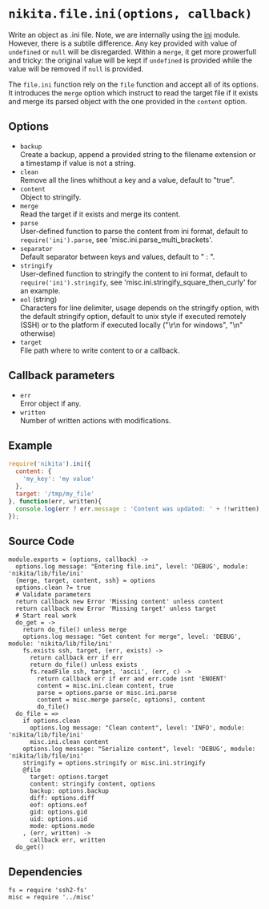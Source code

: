 
# `nikita.file.ini(options, callback)`

Write an object as .ini file. Note, we are internally using the [ini] module.
However, there is a subtile difference. Any key provided with value of 
`undefined` or `null` will be disregarded. Within a `merge`, it get more
prowerfull and tricky: the original value will be kept if `undefined` is
provided while the value will be removed if `null` is provided.

The `file.ini` function rely on the `file` function and accept all of its
options. It introduces the `merge` option which instruct to read the
target file if it exists and merge its parsed object with the one
provided in the `content` option.

## Options   

*   `backup`   
    Create a backup, append a provided string to the filename extension or a
    timestamp if value is not a string.   
*   `clean`   
    Remove all the lines whithout a key and a value, default to "true".   
*   `content`   
    Object to stringify.   
*   `merge`   
    Read the target if it exists and merge its content.   
*   `parse`   
    User-defined function to parse the content from ini format, default to
    `require('ini').parse`, see 'misc.ini.parse_multi_brackets'.   
*   `separator`   
    Default separator between keys and values, default to " : ".   
*   `stringify`   
    User-defined function to stringify the content to ini format, default to
    `require('ini').stringify`, see 'misc.ini.stringify_square_then_curly' for
    an example.   
*   `eol` (string)   
    Characters for line delimiter, usage depends on the stringify option, with 
    the default stringify option, default to unix style if executed remotely 
    (SSH) or to the platform if executed locally ("\r\n for windows", 
    "\n" otherwise)
*   `target`   
    File path where to write content to or a callback.   

## Callback parameters

*   `err`   
    Error object if any.   
*   `written`   
    Number of written actions with modifications.   

## Example

```js
require('nikita').ini({
  content: {
    'my_key': 'my value'
  },
  target: '/tmp/my_file'
}, function(err, written){
  console.log(err ? err.message : 'Content was updated: ' + !!written);
});
```

## Source Code

    module.exports = (options, callback) ->
      options.log message: "Entering file.ini", level: 'DEBUG', module: 'nikita/lib/file/ini'
      {merge, target, content, ssh} = options
      options.clean ?= true
      # Validate parameters
      return callback new Error 'Missing content' unless content
      return callback new Error 'Missing target' unless target
      # Start real work
      do_get = ->
        return do_file() unless merge
        options.log message: "Get content for merge", level: 'DEBUG', module: 'nikita/lib/file/ini'
        fs.exists ssh, target, (err, exists) ->
          return callback err if err
          return do_file() unless exists
          fs.readFile ssh, target, 'ascii', (err, c) ->
            return callback err if err and err.code isnt 'ENOENT'
            content = misc.ini.clean content, true
            parse = options.parse or misc.ini.parse
            content = misc.merge parse(c, options), content
            do_file()
      do_file = =>
        if options.clean
          options.log message: "Clean content", level: 'INFO', module: 'nikita/lib/file/ini'
          misc.ini.clean content
        options.log message: "Serialize content", level: 'DEBUG', module: 'nikita/lib/file/ini'
        stringify = options.stringify or misc.ini.stringify
        @file
          target: options.target
          content: stringify content, options
          backup: options.backup
          diff: options.diff
          eof: options.eof
          gid: options.gid
          uid: options.uid
          mode: options.mode
        , (err, written) ->
          callback err, written
      do_get()

## Dependencies

    fs = require 'ssh2-fs'
    misc = require '../misc'

[ini]: https://github.com/isaacs/ini
